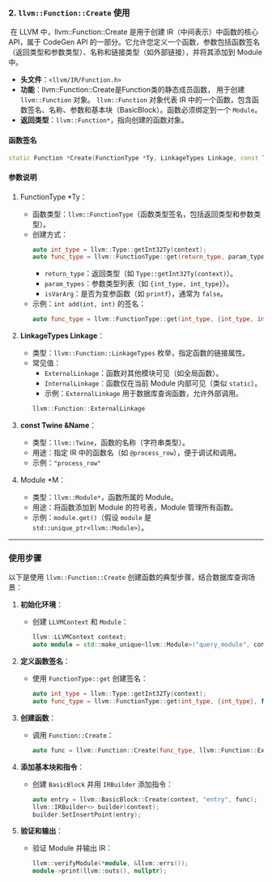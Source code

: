 ### 2. `llvm::Function::Create` 使用

​	在 LLVM 中，llvm::Function::Create 是用于创建 IR（中间表示）中函数的核心 API，属于 CodeGen API 的一部分。它允许您定义一个函数，参数包括函数签名（返回类型和参数类型）、名称和链接类型（如外部链接），并将其添加到 Module 中。

- **头文件**：`<llvm/IR/Function.h>`
- **功能**：llvm::Function::Create是Function类的静态成员函数， 用于创建 `llvm::Function` 对象。 `llvm::Function` 对象代表 IR 中的一个函数，包含函数签名、名称、参数和基本块（BasicBlock）。函数必须绑定到一个 `Module`。
- **返回类型**：`llvm::Function*`，指向创建的函数对象。

#### 函数签名
```cpp
static Function *Create(FunctionType *Ty, LinkageTypes Linkage, const Twine &Name, Module *M);
```

#### 参数说明
1. FunctionType *Ty：
   
   - 函数类型：`llvm::FunctionType`（函数类型签名，包括返回类型和参数类型）。
   - 创建方式：
     ```cpp
     auto int_type = llvm::Type::getInt32Ty(context);
     auto func_type = llvm::FunctionType::get(return_type, param_types, isVarArg);
     ```
     - `return_type`：返回类型（如 `Type::getInt32Ty(context)`）。
     - `param_types`：参数类型列表（如 `{int_type, int_type}`）。
     - `isVarArg`：是否为变参函数（如 `printf`），通常为 `false`。
   - 示例：`int add(int, int)` 的签名：
     ```cpp
     auto func_type = llvm::FunctionType::get(int_type, {int_type, int_type}, false);
     ```
   
2. **LinkageTypes Linkage**：
   
   - 类型：`llvm::Function::LinkageTypes` 枚举，指定函数的链接属性。
   - 常见值：
     - `ExternalLinkage`：函数对其他模块可见（如全局函数）。
     - `InternalLinkage`：函数仅在当前 Module 内部可见（类似 `static`）。
     - 示例：`ExternalLinkage` 用于数据库查询函数，允许外部调用。
     ```cpp
     llvm::Function::ExternalLinkage
     ```
   
3. **const Twine &Name**：
   - 类型：`llvm::Twine`，函数的名称（字符串类型）。
   - 用途：指定 IR 中的函数名（如 `@process_row`），便于调试和调用。
   - 示例：`"process_row"`

4. Module *M：
   - 类型：`llvm::Module*`，函数所属的 Module。
   - 用途：将函数添加到 Module 的符号表，Module 管理所有函数。
   - 示例：`module.get()`（假设 `module` 是 `std::unique_ptr<llvm::Module>`）。

---

### 使用步骤
以下是使用 `llvm::Function::Create` 创建函数的典型步骤，结合数据库查询场景：

1. **初始化环境**：
   - 创建 `LLVMContext` 和 `Module`：
     ```cpp
     llvm::LLVMContext context;
     auto module = std::make_unique<llvm::Module>("query_module", context);
     ```

2. **定义函数签名**：
   - 使用 `FunctionType::get` 创建签名：
     ```cpp
     auto int_type = llvm::Type::getInt32Ty(context);
     auto func_type = llvm::FunctionType::get(int_type, {int_type}, false);
     ```

3. **创建函数**：
   - 调用 `Function::Create`：
     ```cpp
     auto func = llvm::Function::Create(func_type, llvm::Function::ExternalLinkage, "process_row", module.get());
     ```

4. **添加基本块和指令**：
   - 创建 `BasicBlock` 并用 `IRBuilder` 添加指令：
     ```cpp
     auto entry = llvm::BasicBlock::Create(context, "entry", func);
     llvm::IRBuilder<> builder(context);
     builder.SetInsertPoint(entry);
     ```

5. **验证和输出**：
   - 验证 Module 并输出 IR：
     ```cpp
     llvm::verifyModule(*module, &llvm::errs());
     module->print(llvm::outs(), nullptr);
     ```
